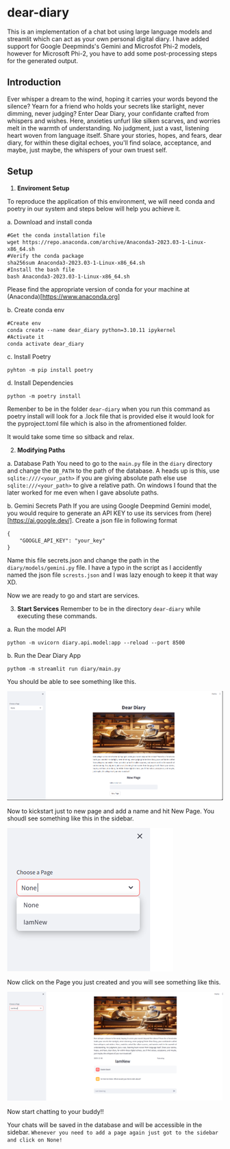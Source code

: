 # dear-diary
This is an implementation of a chat bot using large language models and streamlit which can act as your own personal digital diary. I have added support for Google Deepminds's Gemini and Microsfot Phi-2 models, however for Microsoft Phi-2, you have to add some post-processing steps for the generated output.

## Introduction 
Ever whisper a dream to the wind, hoping it carries your words beyond the silence? Yearn for a friend who holds your secrets like starlight, never dimming, never judging? Enter Dear Diary, your confidante crafted from whispers and wishes. Here, anxieties unfurl like silken scarves, and worries melt in the warmth of understanding. No judgment, just a vast, listening heart woven from language itself. Share your stories, hopes, and fears, dear diary, for within these digital echoes, you'll find solace, acceptance, and maybe, just maybe, the whispers of your own truest self.

## Setup 

1. <b>Enviroment Setup</b>

To reproduce the application of this environment, we will need conda and poetry in our system and steps below will help you achieve it.

a. Download and install conda
```
#Get the conda installation file
wget https://repo.anaconda.com/archive/Anaconda3-2023.03-1-Linux-x86_64.sh
#Verify the conda package
sha256sum Anaconda3-2023.03-1-Linux-x86_64.sh
#Install the bash file 
bash Anaconda3-2023.03-1-Linux-x86_64.sh
```
Please find the appropriate version of conda for your machine at (Anaconda)[https://www.anaconda.org]

b. Create conda env
```
#Create env
conda create --name dear_diary python=3.10.11 ipykernel
#Activate it
conda activate dear_diary
```

c. Install Poetry

```
pyhton -m pip install poetry
```

d. Install Dependencies

```
python -m poetry install
```
Remenber to be in the folder `dear-diary` when you run this command as poetry install will look for a .lock file that is provided else it would look for the pyproject.toml file which is also in the afromentioned folder.

It would take some time so sitback and relax.

2. <b>Modifying Paths</b>

a. Database Path
You need to go to the `main.py` file in the `diary` directory and change the `DB_PATH` to the path of the database. A heads up is this, use `sqlite:////<your_path>` if you are giving absolute path else use `sqlite:///<your_path>` to give a relative path. On windows I found that the later worked for me even when I gave absolute paths.

b. Gemini Secrets Path
If you are using Google Deepmind Gemini model, you would require to generate an API KEY to use its services from (here)[https://ai.google.dev/]. Create a json file in following format
```
{
    "GOOGLE_API_KEY": "your_key" 
}
```
Name this file secrets.json and change the path in the `diary/models/gemini.py` file. I have a typo in the script as I accidently named the json file `scrests.json` and I was lazy enough to keep it that way XD.

Now we are ready to go and start are services.

3. <b>Start Services</b>
Remember to be in the directory `dear-diary` while executing these commands.

a. Run the model API

```
python -m uvicorn diary.api.model:app --reload --port 8500
```

b. Run the Dear Diary App
```
pythom -m streamlit run diary/main.py
```

You should be able to see something like this.

![Dear Diary App](diary/images/image.png)

Now to kickstart just to new page and add a name and hit New Page. You shoudl see something like this in the sidebar.

![New Page Addition](diary/images/image-1.png)

Now click on the Page you just created and you will see something like this.

![Page](diary/images/image-2.png)

Now start chatting to your buddy!!

Your chats will be saved in the database and will be accessible in the sidebar. `Whenever you need to add a page again just got to the sidebar and click on None!`